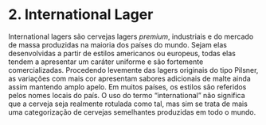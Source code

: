 # 2. International Lager

International lagers são cervejas lagers *premium*, industriais e do mercado de massa produzidas na maioria dos países do mundo. Sejam elas desenvolvidas a partir de estilos americanos ou europeus, todas elas tendem a apresentar um caráter uniforme e são fortemente comercializadas. Procedendo levemente das lagers originais do tipo Pilsner, as variações com mais cor apresentam sabores adicionais de malte ainda assim mantendo amplo apelo. Em muitos países, os estilos são referidos pelos nomes locais do país. O uso do termo “international” não significa que a cerveja seja realmente rotulada como tal, mas sim se trata de mais uma categorização de cervejas semelhantes produzidas em todo o mundo.
